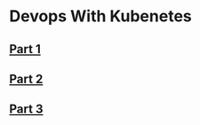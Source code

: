 # Devops With Kubenetes

## [Part 1](./part_1/README.md)
## [Part 2](./part_2/README.md)
## [Part 3](./part_3/README.md)